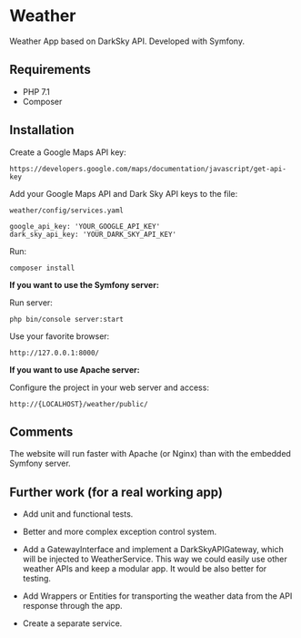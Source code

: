 # Weather
Weather App based on DarkSky API. Developed with Symfony.

Requirements
------------
* PHP 7.1
* Composer


Installation
------------
  
Create a Google Maps API key:

    https://developers.google.com/maps/documentation/javascript/get-api-key
    
Add your Google Maps API and Dark Sky API keys to the file:

    weather/config/services.yaml
    
    google_api_key: 'YOUR_GOOGLE_API_KEY'
    dark_sky_api_key: 'YOUR_DARK_SKY_API_KEY'
    
Run:

    composer install
    
**If you want to use the Symfony server:**    

Run server:

    php bin/console server:start
    
Use your favorite browser:

    http://127.0.0.1:8000/
    
    
**If you want to use Apache server:**        
    
Configure the project in your web server and access:

    http://{LOCALHOST}/weather/public/  

Comments
--------

The website will run faster with Apache (or Nginx) than with the embedded Symfony server.

Further work (for a real working app)
----------------------------------------

* Add unit and functional tests.

* Better and more complex exception control system.

* Add a GatewayInterface and implement a DarkSkyAPIGateway, which will be injected to WeatherService. 
This way we could easily use other weather APIs and keep a modular app. It would be also better for testing.

* Add Wrappers or Entities for transporting the weather data from the API response through the app.

* Create a separate service.
